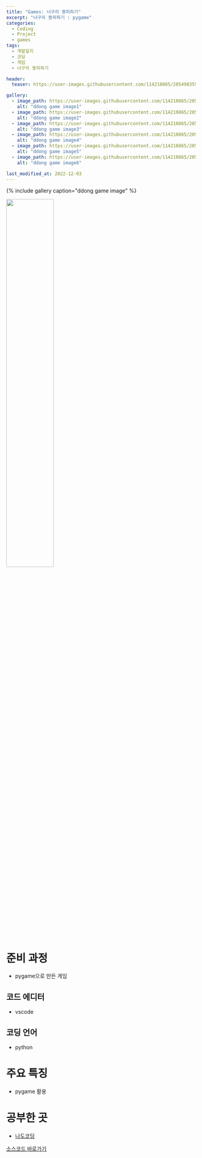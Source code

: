 ```yaml
---
title: "Games: 너구리 똥피하기"
excerpt: "너구리 똥피하기 : pygame"
categories:
  - Coding
  - Project
  - games
tags:
  - 개발일지
  - 코딩
  - 게임
  - 너구리 똥피하기

header:
  teaser: https://user-images.githubusercontent.com/114210865/205498359-5cd06c7a-b318-467c-9983-04d44cabda60.png

gallery:
  - image_path: https://user-images.githubusercontent.com/114210865/205498359-5cd06c7a-b318-467c-9983-04d44cabda60.png
    alt: "ddong game image1"
  - image_path: https://user-images.githubusercontent.com/114210865/205498360-d32b1a9d-6871-4dbd-b32b-d8f7eebbbd37.png
    alt: "ddong game image2"
  - image_path: https://user-images.githubusercontent.com/114210865/205498361-154f8f6c-d5c6-4316-bf7b-8e8595c745d0.png
    alt: "ddong game image3"
  - image_path: https://user-images.githubusercontent.com/114210865/205498362-392395a9-9268-46e8-975c-fef83497b03c.png
    alt: "ddong game image4"
  - image_path: https://user-images.githubusercontent.com/114210865/205498363-fa03d883-7dfb-466e-bc27-a45ef51bef19.png
    alt: "ddong game image5"
  - image_path: https://user-images.githubusercontent.com/114210865/205498365-10f26206-c9aa-4f08-aff3-c39f1675c4d8.png
    alt: "ddong game image6"

last_modified_at: 2022-12-03
---
```



{% include gallery caption="ddong game image" %}


<img width="50%" src="https://user-images.githubusercontent.com/114210865/205498376-bdd47213-071e-4669-9d06-3794a7a477c6.gif"/>


# 준비 과정
- pygame으로 만든 게임

## 코드 에디터
- vscode

## 코딩 언어
- python

# 주요 특징
- pygame 활용

# 공부한 곳
- [나도코딩](https://nadocoding.tistory.com/)


[소스코드 바로가기](https://github.com/leeyeonjun85/games/blob/main/modules/ddong.py)




